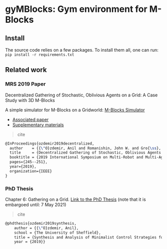 # gyMBlocks: Gym environment for M-Blocks


## Install

The source code relies on a few packages. To install them all, one can run:
`pip install -r requirements.txt`

## Related work

### MRS 2019 Paper

Decentralized Gathering of Stochastic, Oblivious Agents on a Grid: A Case Study with 3D M-Blocks

A simple simulator for M-Blocks on a Gridworld: [M-Blocks Simulator](https://gitlab.com/natural-robotics-lab/m-blocks-simulator)

- [Associated paper](http://aozdemir.net/publication/mrs2019/mrs2019.pdf)
- [Supplementary materials](https://doi.org/10.6084/m9.figshare.8527148)

> cite
```latex
@InProceedings{ozdemir2019decentralized,
  author    = {{\"O}zdemir, Anil and Romanishin, John W. and Gro{\ss}, Roderich and Rus, Daniela},
  title     = {Decentralized Gathering of Stochastic, Oblivious Agents on a Grid: A Case Study with 3D M-Blocks},
  booktitle = {2019 International Symposium on Multi-Robot and Multi-Agent Systems (MRS)},
  pages={245--251},
  year={2019},
  organization={IEEE}
}
```

### PhD Thesis

Chapter 6: Gathering on a Grid. [Link to the PhD Thesis](http://etheses.whiterose.ac.uk/26721/) (note that it is embargoed until: 7 May 2021)

> cite
```latex
@phdthesis{ozdemir2019synthesis,
	author = {{\"O}zdemir, Anil},
	school = {The University of Sheffield},
	title = {Synthesis and Analysis of Minimalist Control Strategies for Swarm Robotic Systems},
	year = {2019}}

```
